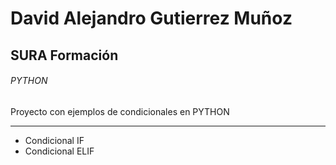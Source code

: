 # David Alejandro Gutierrez Muñoz
## SURA Formación
###### PYTHON
Proyecto con ejemplos de condicionales en PYTHON
*** 
- Condicional IF
- Condicional ELIF
